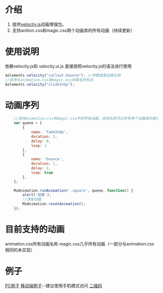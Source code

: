 介绍
======
1. 提供[velocity.js](http://julian.com/research/velocity/)动画增强包。
2. 支持anition.css和magic.css两个动画库的所有动画（持续更新）

使用说明
======
依赖velocity.js和 valocity.ui.js
直接按照velocity.js的语法进行使用

```js
$elements.velocity("callout.bounce"); //参数就是动画名称
//采用与animation.css和magic.css同类名的形式
$elements.velocity("slideInUp");
```

动画序列
======
```js
	//支持animation.css和magic.css中的所有动画，具体名称可以参考两个动画库的类名
	var quene = [
		{
			name: 'fadeInUp',
			duration: 2,
			delay: 0,
			loop: 1
		},
		{
			name: 'bounce',
			duration: 1,
			delay: 1,
			loop: true
		},
	];

	MsAnimation.runAnimation('.square', quene, function() {
		alert('结束');
		//清除动画
		MsAnimation.resetAnimation();
	});
```

目前支持的动画
======
animation.css所有动画名称
magic.css几乎所有动画（一部分与animation.css相同的未实现）

例子
======
[PC例子](http://maoshuai.sinaapp.com/ttgcw.html)
[移动端例子](http://h5.baomitu.com/app/f5349.html)--建议使用手机模式访问
[二维码](!http://images2015.cnblogs.com/blog/435330/201510/435330-20151006111627378-1190742810.png)
